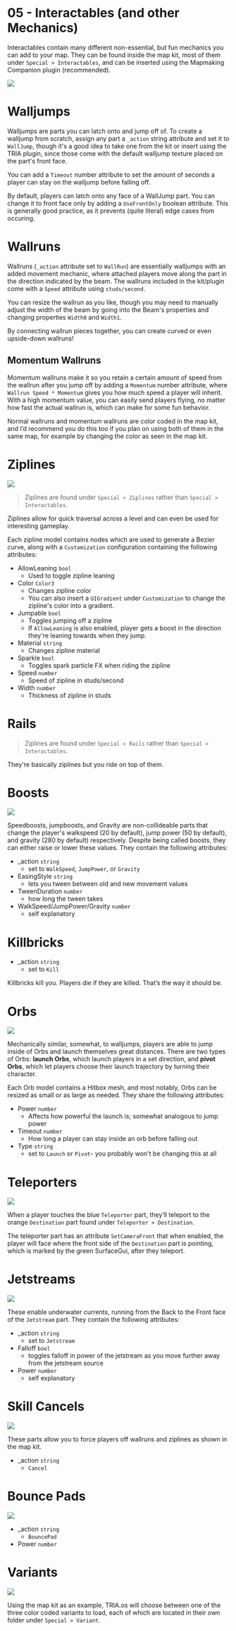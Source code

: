 # 05 - Interactables (and other Mechanics)
Interactables contain many different non-essential, but fun mechanics you can add to your map. They can be found inside the map kit, most of them under `Special > Interactables`, and can be inserted using the Mapmaking Companion plugin (recommended).

![](https://github.com/tactaillike/tria-mapmaking-guide/blob/main/images/05_1.png)

# Walljumps
Walljumps are parts you can latch onto and jump off of. To create a walljump from scratch, assign any part a `_action` string attribute and set it to `WallJump`, though it's a good idea to take one from the kit or insert using the TRIA plugin, since those come with the default walljump texture placed on the part's front face. 

You can add a `Timeout` number attribute to set the amount of seconds a player can stay on the walljump before falling off.

By default, players can latch onto any face of a WallJump part. You can change it to front face only by adding a `UseFrontOnly` boolean attribute. This is generally good practice, as it prevents (quite literal) edge cases from occuring.

# Wallruns
Wallruns (`_action` attribute set to `WallRun`) are essentially walljumps with an added movement mechanic, where attached players move along the part in the direction indicated by the beam. The wallruns included in the kit/plugin come with a `Speed` attribute using `studs/second`. 

You can resize the wallrun as you like, though you may need to manually adjust the width of the beam by going into the Beam's properties and changing properties `Width0` and `Width1`. 

By connecting wallrun pieces together, you can create curved or even upside-down wallruns!

## Momentum Wallruns
Momentum wallruns make it so you retain a certain amount of speed from the wallrun after you jump off by adding a `Momentum` number attribute, where `Wallrun Speed * Momentum` gives you how much speed a player will inherit. With a high momentum value, you can easily send players flying, no matter how fast the actual wallrun is, which can make for some fun behavior.

Normal wallruns and momentum wallruns are color coded in the map kit, and I’d recommend you do this too if you plan on using both of them in the same map, for example by changing the color as seen in the map kit.

# Ziplines
![](https://github.com/tactaillike/tria-mapmaking-guide/blob/main/images/05_2.png)

> Ziplines are found under `Special > Ziplines` rather than `Special > Interactables`.

Ziplines allow for quick traversal across a level and can even be used for interesting gameplay. 

Each zipline model contains nodes which are used to generate a Bezier curve, along with a `Customization` configuration containing the following attributes:

- AllowLeaning `bool`
    - Used to toggle zipline leaning
- Color `Color3`
    - Changes zipline color
    - You can also insert a `UIGradient` under `Customization` to change the zipline's color into a gradient.
- Jumpable `bool`
    - Toggles jumping off a zipline
    - If `AllowLeaning` is also enabled, player gets a boost in the direction they're leaning towards when they jump.
- Material `string`
    - Changes zipline material
- Sparkle `bool`
    - Toggles spark particle FX when riding the zipline
- Speed `number`
    - Speed of zipline in studs/second
- Width `number`
    - Thickness of zipline in studs

# Rails
> Ziplines are found under `Special > Rails` rather than `Special > Interactables`.

They're basically ziplines but you ride on top of them.

# Boosts
![](https://github.com/tactaillike/tria-mapmaking-guide/blob/main/images/05_3.png)

Speedboosts, jumpboosts, and Gravity are non-collideable parts that change the player's walkspeed (20 by default), jump power (50 by default), and gravity (280 by default) respectively. Despite being called boosts, they can either raise or lower these values. They contain the following attributes:

- _action `string`
    - set to `WalkSpeed`, `JumpPower`, or `Gravity`
- EasingStyle `string`
    - lets you tween between old and new movement values
- TweenDuration `number`
    - how long the tween takes
- WalkSpeed/JumpPower/Gravity `number`
    - self explanatory

# Killbricks
- _action `string`
    - set to `Kill`

Killbricks kill you. Players die if they are killed. That’s the way it should be.

# Orbs
![](https://github.com/tactaillike/tria-mapmaking-guide/blob/main/images/05_4.png)

Mechanically similar, somewhat, to walljumps, players are able to jump inside of Orbs and launch themselves great distances. There are two types of Orbs: **launch Orbs**, which launch players in a set direction, and **pivot Orbs**, which let players choose their launch trajectory by turning their character.

Each Orb model contains a Hitbox mesh, and most notably, Orbs can be resized as small or as large as needed. They share the following attributes:

- Power `number`
    - Affects how powerful the launch is; somewhat analogous to jump power
- Timeout `number`
    - How long a player can stay inside an orb before falling out
- Type `string`
    - set to `Launch` or `Pivot`- you probably won't be changing this at all

# Teleporters
![](https://github.com/tactaillike/tria-mapmaking-guide/blob/main/images/05_5.png)

When a player touches the blue `Teleporter` part, they’ll teleport to the orange `Destination` part found under `Teleporter > Destination`. 

The teleporter part has an attribute `SetCameraFront` that when enabled, the player will face where the front side of the `Destination` part is pointing, which is marked by the green SurfaceGui, after they teleport.

# Jetstreams
![](https://github.com/tactaillike/tria-mapmaking-guide/blob/main/images/05_6.png)

These enable underwater currents, running from the Back to the Front face of the `Jetstream` part. They contain the following attributes:

- _action `string`
    - set to `Jetstream`
- Falloff `bool`
    - toggles falloff in power of the jetstream as you move further away from the jetstream source
- Power `number`
    - self explanatory

# Skill Cancels
![](https://github.com/tactaillike/tria-mapmaking-guide/blob/main/images/05_7.png)

These parts allow you to force players off wallruns and ziplines as shown in the map kit.

- _action `string`
    - `Cancel`

# Bounce Pads
![](https://github.com/tactaillike/tria-mapmaking-guide/blob/main/images/05_8.png)

- _action `string`
    - `BouncePad`
- Power `number`

# Variants
![](https://github.com/tactaillike/tria-mapmaking-guide/blob/main/images/05_9.png)

Using the map kit as an example, TRIA.os will choose between one of the three color coded variants to load, each of which are located in their own folder under `Special > Variant`.
















































































































































































































































































































































































































































































































































































































































































































































































































































































































































































































































































































































































































































































































































































































































































































































































































































































































































































































































































































































































































































































































































































































































































































































































































































































































































































































































































































































































































































































































































































































































































































































































































































































































































































































































































































































































































































































































































































































































































































































































































































































































































































































































































































































































































































































































































































































































































































































































































































































































































































































































































































































































